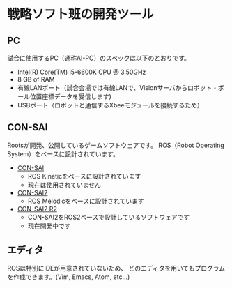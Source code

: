 # 戦略ソフト班の開発ツール

## PC

試合に使用するPC（通称AI-PC）のスペックは以下のとおりです。

- Intel(R) Core(TM) i5-6600K CPU @ 3.50GHz
- 8 GB of RAM
- 有線LANポート（試合会場では有線LANで、Visionサーバからロボット・ボール位置座標データを受信します)
- USBポート（ロボットと通信するXbeeモジュールを接続するため）

## CON-SAI

Rootsが開発、公開しているゲームソフトウェアです。
ROS（Robot Operating System）をベースに設計されています。

- [CON-SAI](https://github.com/SSL-Roots/CON-SAI)
  - ROS Kineticをベースに設計されています
  - 現在は使用されていません
- [CON-SAI2](https://github.com/SSL-Roots/consai2)
  - ROS Melodicをベースに設計されています
- [CON-SAI2 R2](https://github.com/SSL-Roots/consai2r2)
  - CON-SAI2をROS2ベースで設計しているソフトウェアです
  - 現在開発中です

## エディタ

ROSは特別にIDEが用意されていないため、
どのエディタを用いてもプログラムを作成できます。(Vim, Emacs, Atom, etc...)
